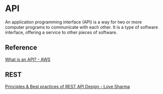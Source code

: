 # API

An application programming interface (API) is a way for two or more computer programs to communicate with each other. 
It is a type of software interface, offering a service to other pieces of software.


**Reference**
---
[What is an API? - AWS](https://aws.amazon.com/what-is/api/)


**REST**
--- 
[Principles & Best practices of REST API Design - Love Sharma](https://blog.devgenius.io/best-practice-and-cheat-sheet-for-rest-api-design-6a6e12dfa89f)


